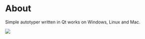 # About
Simple autotyper written in Qt works on Windows, Linux and Mac.

![](screenshot/untitled.GIF)